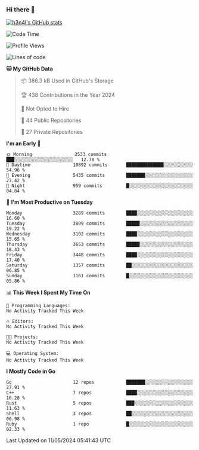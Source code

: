 ### Hi there 👋

[![h3n4l's GitHub stats](https://github-readme-stats.vercel.app/api?username=h3n4l&count_private=true&show_icons=true&theme=radical)](https://github.com/h3n4l/github-readme-stats)

<!--START_SECTION:waka-->
![Code Time](http://img.shields.io/badge/Code%20Time-1%2C866%20hrs%2044%20mins-blue)

![Profile Views](http://img.shields.io/badge/Profile%20Views-0-blue)

![Lines of code](https://img.shields.io/badge/From%20Hello%20World%20I%27ve%20Written-7.6%20million%20lines%20of%20code-blue)

**🐱 My GitHub Data** 

> 📦 386.3 kB Used in GitHub's Storage 
 > 
> 🏆 438 Contributions in the Year 2024
 > 
> 🚫 Not Opted to Hire
 > 
> 📜 44 Public Repositories 
 > 
> 🔑 27 Private Repositories 
 > 
**I'm an Early 🐤** 

```text
🌞 Morning                2533 commits        ███░░░░░░░░░░░░░░░░░░░░░░   12.78 % 
🌆 Daytime                10892 commits       ██████████████░░░░░░░░░░░   54.96 % 
🌃 Evening                5435 commits        ███████░░░░░░░░░░░░░░░░░░   27.42 % 
🌙 Night                  959 commits         █░░░░░░░░░░░░░░░░░░░░░░░░   04.84 % 
```
📅 **I'm Most Productive on Tuesday** 

```text
Monday                   3289 commits        ████░░░░░░░░░░░░░░░░░░░░░   16.60 % 
Tuesday                  3809 commits        █████░░░░░░░░░░░░░░░░░░░░   19.22 % 
Wednesday                3102 commits        ████░░░░░░░░░░░░░░░░░░░░░   15.65 % 
Thursday                 3653 commits        █████░░░░░░░░░░░░░░░░░░░░   18.43 % 
Friday                   3448 commits        ████░░░░░░░░░░░░░░░░░░░░░   17.40 % 
Saturday                 1357 commits        ██░░░░░░░░░░░░░░░░░░░░░░░   06.85 % 
Sunday                   1161 commits        █░░░░░░░░░░░░░░░░░░░░░░░░   05.86 % 
```


📊 **This Week I Spent My Time On** 

```text
💬 Programming Languages: 
No Activity Tracked This Week

🔥 Editors: 
No Activity Tracked This Week

🐱‍💻 Projects: 
No Activity Tracked This Week

💻 Operating System: 
No Activity Tracked This Week
```

**I Mostly Code in Go** 

```text
Go                       12 repos            ███████░░░░░░░░░░░░░░░░░░   27.91 % 
C++                      7 repos             ████░░░░░░░░░░░░░░░░░░░░░   16.28 % 
Rust                     5 repos             ███░░░░░░░░░░░░░░░░░░░░░░   11.63 % 
Shell                    3 repos             ██░░░░░░░░░░░░░░░░░░░░░░░   06.98 % 
Ruby                     1 repo              █░░░░░░░░░░░░░░░░░░░░░░░░   02.33 % 
```




 Last Updated on 11/05/2024 05:41:43 UTC
<!--END_SECTION:waka-->

